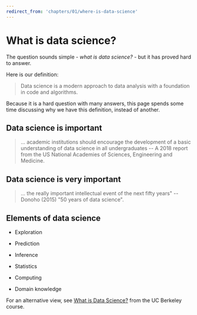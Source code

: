 ```yaml
---
redirect_from: 'chapters/01/where-is-data-science'
---
```


# What is data science?

The question sounds simple - *what is data science?* - but it has proved hard
to answer.

Here is our definition:

> Data science is a modern approach to data analysis with a foundation in code
> and algorithms.

Because it is a hard question with many answers, this page spends some time
discussing why we have this definition, instead of another.

## Data science is important

> ... academic institutions should encourage the development of a basic
> understanding of data science in all undergraduates -- A 2018 report from
> the US National Academies of Sciences, Engineering and Medicine.

## Data science is very important

> ... the really important intellectual event of the next fifty years"
> -- Donoho (2015) "50 years of data science".


## Elements of data science

* Exploration
* Prediction
* Inference

* Statistics
* Computing
* Domain knowledge

For an alternative view, see [What is Data
Science?](https://www.inferentialthinking.com/chapters/01/what-is-data-science)
from the UC Berkeley course.

